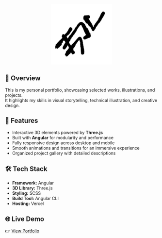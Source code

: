 <p align="center">
  <img src="./public/apple-touch-icon.png" alt="Portfolio Logo" width="200"/>
</p>

## 📌 Overview
This is my personal portfolio, showcasing selected works, illustrations, and projects.  
It highlights my skills in visual storytelling, technical illustration, and creative design.

## 🚀 Features
- Interactive 3D elements powered by **Three.js**  
- Built with **Angular** for modularity and performance  
- Fully responsive design across desktop and mobile  
- Smooth animations and transitions for an immersive experience  
- Organized project gallery with detailed descriptions  

## 🛠️ Tech Stack
- **Framework:** Angular  
- **3D Library:** Three.js  
- **Styling:** SCSS
- **Build Tool:** Angular CLI  
- **Hosting:** Vercel

## 🌐 Live Demo
👉 [View Portfolio](https://ejc-portfolio.vercel.app)
